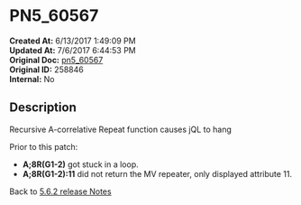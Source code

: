 # PN5_60567

**Created At:** 6/13/2017 1:49:09 PM  
**Updated At:** 7/6/2017 6:44:53 PM  
**Original Doc:** [pn5_60567](https://docs.jbase.com/36526-5-6-2-release-notes/pn5_60567)  
**Original ID:** 258846  
**Internal:** No  

## Description

Recursive A-correlative Repeat function causes jQL to hang

Prior to this patch:

- **A;8R(G1-2)** got stuck in a loop.
- **A;8R(G1-2):11** did not return the MV repeater, only displayed attribute 11.

Back to [5.6.2 release Notes](./../README.md)
